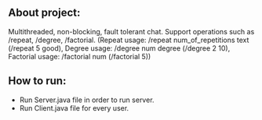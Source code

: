 ## About project:
Multithreaded, non-blocking, fault tolerant chat. 
Support operations such as /repeat, /degree, /factorial. (Repeat usage: /repeat num_of_repetitions text (/repeat 5 good), Degree usage: /degree num degree (/degree 2 10), Factorial usage: /factorial num (/factorial 5))

## How to run:
*  Run Server.java file in order to run server.
*  Run Client.java file for every user.
